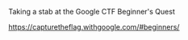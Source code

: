Taking a stab at the Google CTF Beginner's Quest

https://capturetheflag.withgoogle.com/#beginners/
